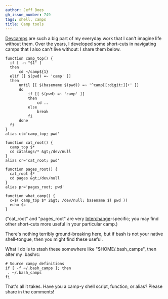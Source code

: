 ```yaml
---
author: Jeff Boes
gh_issue_number: 749
tags: shell, camps
title: Camp tools
---
```


[Devcamps](http://www.devcamps.org/) are such a big part of my everyday work that I can't imagine life without them. Over the years, I developed some short-cuts in navigating camps that I also can't live without: I share them below.

```
function camp_top() {
  if [ -n "$1" ]
  then
      cd ~/camp${1}
  elif [[ $(pwd) =~ 'camp' ]]
  then
      until [[ $(basename $(pwd)) =~ '^camp[[:digit:]]+' ]]
      do
          if [[ $(pwd) =~ 'camp' ]]
          then
              cd ..
          else
              break
          fi
      done
  fi
}
alias ct='camp_top; pwd'

function cat_root() {
  camp_top $*
  cd catalogs/* &gt;/dev/null
}
alias cr='cat_root; pwd'

function pages_root() {
  cat_root $*
  cd pages &gt;/dev/null
}
alias pr='pages_root; pwd'

function what_camp() {
  c=$( camp_top $* 2&gt; /dev/null; basename $( pwd ))
  echo $c
}
```

("cat_root" and "pages_root" are very [Interchange](http://www.icdevgroup.org/i/dev)-specific; you may find other short-cuts more useful in your particular camp.)

There's nothing terribly ground-breaking here, but if bash is not your native shell-tongue, then you might find these useful.

What I do is to stash these somewhere like "$HOME/.bash_camps", then alter my .bashrc:

```
# Source campy definitions
if [ -f ~/.bash_camps ]; then
 . ~/.bash_camps
fi
```

That's all it takes. Have you a camp-y shell script, function, or alias? Please share in the comments!
